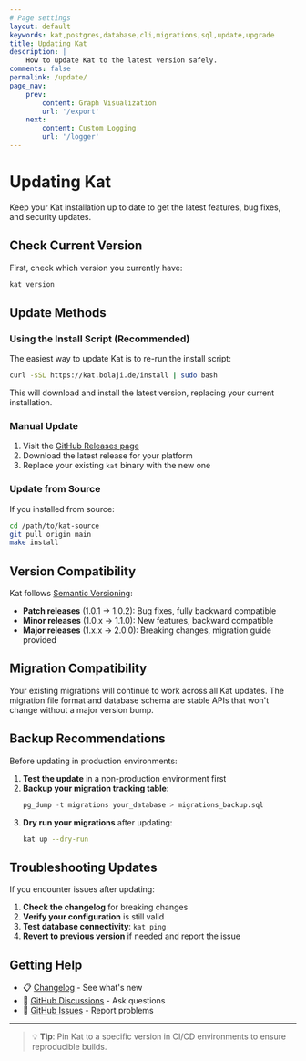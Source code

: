 ```yaml
---
# Page settings
layout: default
keywords: kat,postgres,database,cli,migrations,sql,update,upgrade
title: Updating Kat
description: |
    How to update Kat to the latest version safely.
comments: false
permalink: /update/
page_nav:
    prev:
        content: Graph Visualization
        url: '/export'
    next:
        content: Custom Logging
        url: '/logger'
---
```


# Updating Kat

Keep your Kat installation up to date to get the latest features, bug fixes, and security updates.

## Check Current Version

First, check which version you currently have:

```bash
kat version
```

## Update Methods

### Using the Install Script (Recommended)

The easiest way to update Kat is to re-run the install script:

```bash
curl -sSL https://kat.bolaji.de/install | sudo bash
```

This will download and install the latest version, replacing your current installation.

### Manual Update

1. Visit the [GitHub Releases page](https://github.com/BolajiOlajide/kat/releases)
2. Download the latest release for your platform
3. Replace your existing `kat` binary with the new one

### Update from Source

If you installed from source:

```bash
cd /path/to/kat-source
git pull origin main
make install
```

## Version Compatibility

Kat follows [Semantic Versioning](https://semver.org/):

- **Patch releases** (1.0.1 → 1.0.2): Bug fixes, fully backward compatible
- **Minor releases** (1.0.x → 1.1.0): New features, backward compatible
- **Major releases** (1.x.x → 2.0.0): Breaking changes, migration guide provided

## Migration Compatibility

Your existing migrations will continue to work across all Kat updates. The migration file format and database schema are stable APIs that won't change without a major version bump.

## Backup Recommendations

Before updating in production environments:

1. **Test the update** in a non-production environment first
2. **Backup your migration tracking table**: 
   ```sql
   pg_dump -t migrations your_database > migrations_backup.sql
   ```
3. **Dry run your migrations** after updating:
   ```bash
   kat up --dry-run
   ```

## Troubleshooting Updates

If you encounter issues after updating:

1. **Check the changelog** for breaking changes
2. **Verify your configuration** is still valid
3. **Test database connectivity**: `kat ping`
4. **Revert to previous version** if needed and report the issue

## Getting Help

- 📋 [Changelog](https://github.com/BolajiOlajide/kat/releases) - See what's new
- 💬 [GitHub Discussions](https://github.com/BolajiOlajide/kat/discussions) - Ask questions  
- 🐛 [GitHub Issues](https://github.com/BolajiOlajide/kat/issues) - Report problems

---

> 💡 **Tip**: Pin Kat to a specific version in CI/CD environments to ensure reproducible builds.
